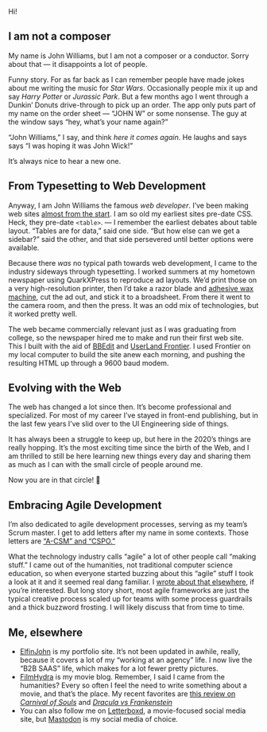 Hi!

## I am not a composer

My name is John Williams, but I am not a composer or a conductor. Sorry about that — it disappoints a lot of people.

Funny story. For as far back as I can remember people have made jokes about me writing the music for _Star Wars_. Occasionally people mix it up and say _Harry Potter_ or _Jurassic Park_. But a few months ago I went through a Dunkin’ Donuts drive-through to pick up an order. The app only puts part of my name on the order sheet — “JOHN W” or some nonsense. The guy at the window says “hey, what’s your name again?”

“John Williams,” I say, and think _here it comes again_. He laughs and says says “I was hoping it was John Wick!”

It’s always nice to hear a new one.

## From Typesetting to Web Development

Anyway, I am John Williams the famous _web developer_. I’ve been making web sites [almost from the start](http://localhost:4321/posts/2023/11/goodbye-postcss/). I am so old my earliest sites pre-date CSS. Heck, they pre-date `<table>`. — I remember the earliest debates about table layout. “Tables are for data,” said one side. “But how else can we get a sidebar?” said the other, and that side persevered until better options were available.

Because there _was_ no typical path towards web development, I came to the industry sideways through typesetting. I worked summers at my hometown newspaper using QuarkXPress to reproduce ad layouts. We’d print those on a very high-resolution printer, then I’d take a razor blade and [adhesive wax machine](https://www.forgottenartsupplies.com/?what=artifacts&image_id=46&cat=53), cut the ad out, and stick it to a broadsheet. From there it went to the camera room, and then the press. It was an odd mix of technologies, but it worked pretty well.

The web became commercially relevant just as I was graduating from college, so the newspaper hired me to make and run their first web site. This I built with the aid of [BBEdit](https://www.barebones.com/products/bbedit/) and [UserLand Frontier](https://en.wikipedia.org/wiki/UserLand_Software). I used Frontier on my local computer to build the site anew each morning, and pushing the resulting HTML up through a 9600 baud modem.

## Evolving with the Web

The web has changed a lot since then. It’s become professional and specialized. For most of my career I’ve stayed in front-end publishing, but in the last few years I’ve slid over to the UI Engineering side of things.

It has always been a struggle to keep up, but here in the 2020’s things are really hopping. It’s the most exciting time since the birth of the Web, and I am thrilled to still be here learning new things every day and sharing them as much as I can with the small circle of people around me.

Now you are in that circle! 🎉

## Embracing Agile Development

I’m also dedicated to agile development processes, serving as my team’s Scrum master. I get to add letters after my name in some contexts. Those letters are [“A-CSM” and “CSPO.”](https://www.scrumalliance.org/community/profile/jwilliams194)

What the technology industry calls “agile” a lot of other people call “making stuff.” I came out of the humanities, not traditional computer science education, so when everyone started buzzing about this “agile” stuff I took a look at it and it seemed real dang familiar. I [wrote about that elsewhere](https://www.elfinjohn.com/2019/05/what-studying-the-humanities-taught-me-about-software-development/), if you’re interested. But long story short, most agile frameworks are just the typical creative process scaled up for teams with some process guardrails and a thick buzzword frosting. I will likely discuss that from time to time.

## Me, elsewhere

- [ElfinJohn](https://elfinjohn.com) is my portfolio site. It’s not been updated in awhile, really, because it covers a lot of my “working at an agency” life. I now live the “B2B SAAS” life, which makes for a lot fewer pretty pictures.
- [FilmHydra](https://www.filmhydra.com) is my movie blog. Remember, I said I came from the humanities? Every so often I feel the need to write something about a movie, and that’s the place. My recent favorites are [this review on _Carnival of Souls_](https://www.filmhydra.com/movies/1960/carnival-of-souls/) and [_Dracula vs Frankenstein_](https://www.filmhydra.com/movies/1970/dracula-vs-frankenstein/)
- You can also follow me on [Letterboxd](https://letterboxd.com/thudfactor/), a movie-focused social media site, but [Mastodon](https://hachyderm.io/@thudfactor) is my social media of choice.
